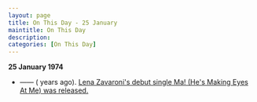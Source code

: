 ```yaml
---
layout: page
title: On This Day - 25 January
maintitle: On This Day
description: 
categories: [On This Day]
---
```


**25 January 1974**
* —— (<span id="age1"></span> years ago). [Lena Zavaroni's debut single Ma! (He's Making Eyes At Me) was released.](/discography/singles/01-ma-hes-making-eyes-at-me)

<!-- Script for calculating number of years ago -->
<script>
var dob = '19740125';
var year = Number(dob.substr(0, 4));
var month = Number(dob.substr(4, 2)) - 1;
var day = Number(dob.substr(6, 2));
var today = new Date();
var age1 = today.getFullYear() - year;
if (today.getMonth() < month || (today.getMonth() == month && today.getDate() < day)) {
  age1--;
}
document.getElementById("age1").innerHTML=age1;
</script>

